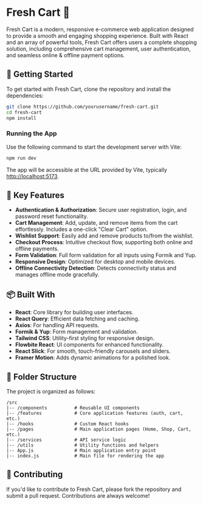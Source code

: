 
# Fresh Cart 🛒

Fresh Cart is a modern, responsive e-commerce web application designed to provide a smooth and engaging shopping experience. Built with React and an array of powerful tools, Fresh Cart offers users a complete shopping solution, including comprehensive cart management, user authentication, and seamless online & offline payment options.

## 🚀 Getting Started

To get started with Fresh Cart, clone the repository and install the dependencies:

```bash
git clone https://github.com/yourusername/fresh-cart.git
cd fresh-cart
npm install
```

### Running the App

Use the following command to start the development server with Vite:

```bash
npm run dev
```

The app will be accessible at the URL provided by Vite, typically [http://localhost:5173](http://localhost:5173).

## 🌟 Key Features

- **Authentication & Authorization**: Secure user registration, login, and password reset functionality.
- **Cart Management**: Add, update, and remove items from the cart effortlessly. Includes a one-click "Clear Cart" option.
- **Wishlist Support**: Easily add and remove products to/from the wishlist.
- **Checkout Process**: Intuitive checkout flow, supporting both online and offline payments.
- **Form Validation**: Full form validation for all inputs using Formik and Yup.
- **Responsive Design**: Optimized for desktop and mobile devices.
- **Offline Connectivity Detection**: Detects connectivity status and manages offline mode gracefully.

## 📦 Built With

- **React**: Core library for building user interfaces.
- **React Query**: Efficient data fetching and caching.
- **Axios**: For handling API requests.
- **Formik & Yup**: Form management and validation.
- **Tailwind CSS**: Utility-first styling for responsive design.
- **Flowbite React**: UI components for enhanced functionality.
- **React Slick**: For smooth, touch-friendly carousels and sliders.
- **Framer Motion**: Adds dynamic animations for a polished look.

## 📄 Folder Structure

The project is organized as follows:

```
/src
|-- /components          # Reusable UI components
|-- /features            # Core application features (auth, cart, etc.)
|-- /hooks               # Custom React hooks
|-- /pages               # Main application pages (Home, Shop, Cart, etc.)
|-- /services            # API service logic
|-- /utils               # Utility functions and helpers
|-- App.js               # Main application entry point
|-- index.js             # Main file for rendering the app
```

## 🤝 Contributing

If you'd like to contribute to Fresh Cart, please fork the repository and submit a pull request. Contributions are always welcome!
